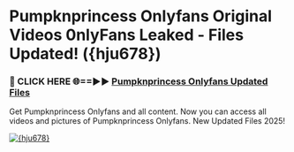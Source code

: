 # Pumpknprincess Onlyfans Original Videos 0nlyFans Leaked - Files Updated! ({hju678})

<h3>🔴 CLICK HERE 🌐==►► <a href="https://tinyurl.com/ms9xzufz" rel="nofollow">Pumpknprincess Onlyfans Updated Files</a></h3>

Get Pumpknprincess Onlyfans and all content. Now you can access all videos and pictures of Pumpknprincess Onlyfans. New Updated Files 2025!

[![{hju678}](https://i.imgur.com/PQ7UWWw.gif)](https://tinyurl.com/ms9xzufz)